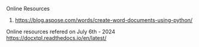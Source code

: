 Online Resources 
1) https://blog.aspose.com/words/create-word-documents-using-python/


Online resources refered on July 6th - 2024
https://docxtpl.readthedocs.io/en/latest/